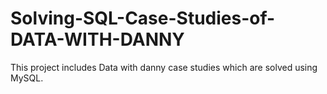 # Solving-SQL-Case-Studies-of-DATA-WITH-DANNY
This project includes Data with danny case studies which are solved using MySQL. 
